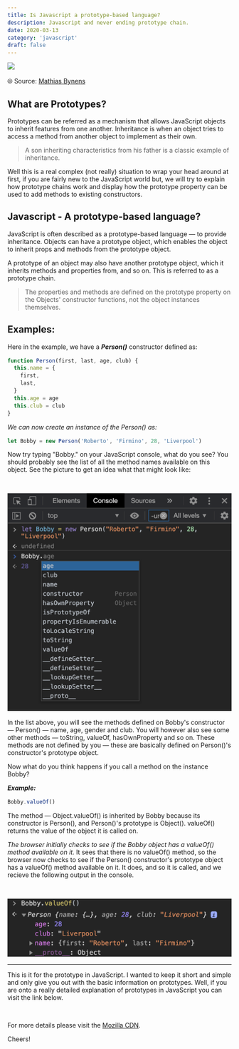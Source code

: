 ```yaml
---
title: Is Javascript a prototype-based language?
description: Javascript and never ending prototype chain.
date: 2020-03-13
category: 'javascript'
draft: false
---
```


![](https://mathiasbynens.be/_img/js-engines/class-shape-2.svg)

⦾ Source: [Mathias Bynens](https://mathiasbynens.be/notes/prototypes)

## What are Prototypes?

Prototypes can be referred as a mechanism that allows JavaScript objects to inherit features from one another. Inheritance is when an object tries to access a method from another object to implement as their own.

> A son inheriting characteristics from his father is a classic example of inheritance.

Well this is a real complex (not really) situation to wrap your head around at first, if you are fairly new to the JavaScript world but, we will try to explain how prototype chains work and display how the prototype property can be used to add methods to existing constructors.

## Javascript - A prototype-based language?

JavaScript is often described as a prototype-based language — to provide inheritance. Objects can have a prototype object, which enables the object to inherit props and methods from the prototype object.

A prototype of an object may also have another prototype object, which it inherits methods and properties from, and so on. This is referred to as a prototype chain.

> The properties and methods are defined on the prototype property on the Objects' constructor functions, not the object instances themselves.

## Examples:

Here in the example, we have a **_Person()_** constructor defined as:

```javascript
function Person(first, last, age, club) {
  this.name = {
    first,
    last,
  }
  this.age = age
  this.club = club
}
```

_We can now create an instance of the Person() as:_

```javascript
let Bobby = new Person('Roberto', 'Firmino', 28, 'Liverpool')
```

Now try typing "Bobby." on your JavaScript console, what do you see? You should probably see the list of all the method names available on this object. See the picture to get an idea what that might look like:

<br/>

![console](./assets/console.png)

In the list above, you will see the methods defined on Bobby's constructor — Person() — name, age, gender and club. You will however also see some other methods — toString, valueOf, hasOwnProperty and so on. These methods are not defined by you — these are basically defined on Person()'s constructor's prototype object.

Now what do you think happens if you call a method on the instance Bobby?

**_Example:_**

```javascript
Bobby.valueOf()
```

The method — Object.valueOf() is inherited by Bobby because its constructor is Person(), and Person()'s prototype is Object(). valueOf() returns the value of the object it is called on.

_The browser initially checks to see if the Bobby object has a valueOf() method available on it._ It sees that there is no valueOf() method, so the browser now checks to see if the Person() constructor's prototype object has a valueOf() method available on it. It does, and so it is called, and we recieve the following output in the console.

<br/>

![console-2](./assets/console-2.png)

---

This is it for the prototype in JavaScript. I wanted to keep it short and simple and only give you out with the basic information on prototypes. Well, if you are onto a really detailed explanation of prototypes in JavaScript you can visit the link below.

<br/>

For more details please visit the [Mozilla CDN](https://developer.mozilla.org/en-US/docs/Learn/JavaScript/Objects/Object_prototypes).

Cheers!

